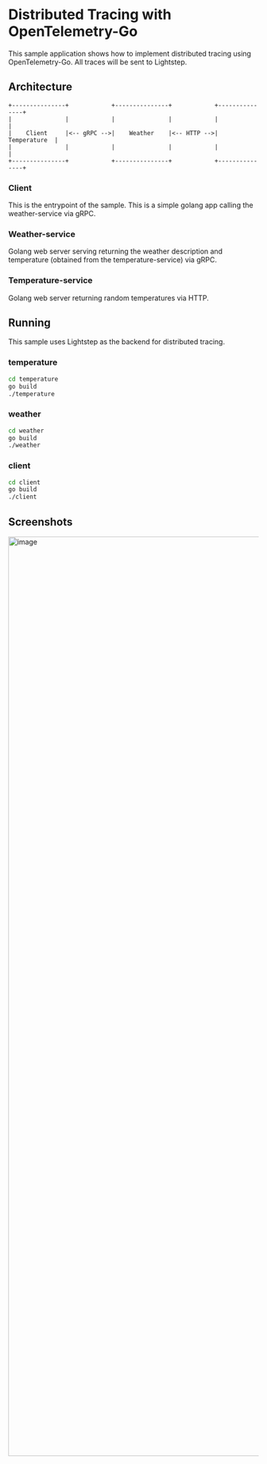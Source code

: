 # Distributed Tracing with OpenTelemetry-Go

This sample application shows how to implement distributed tracing using OpenTelemetry-Go. All traces will be sent to Lightstep.

## Architecture

```
+---------------+            +---------------+            +---------------+   
|               |            |               |            |               |
|    Client     |<-- gRPC -->|    Weather    |<-- HTTP -->|  Temperature  |
|               |            |               |            |               |
+---------------+            +---------------+            +---------------+
```

### Client

This is the entrypoint of the sample. This is a simple golang app calling the weather-service via gRPC.

### Weather-service

Golang web server serving returning the weather description and temperature (obtained from the temperature-service) via gRPC.

### Temperature-service

Golang web server returning random temperatures via HTTP.

## Running

This sample uses Lightstep as the backend for distributed tracing. 

### temperature

```bash
cd temperature
go build
./temperature
```

### weather

```bash
cd weather
go build
./weather
```

### client

```bash
cd client
go build
./client
```

## Screenshots

<img width="1851" alt="image" src="https://user-images.githubusercontent.com/26627380/154599974-31657857-c95e-416a-ae0f-9799db690ebd.png">
